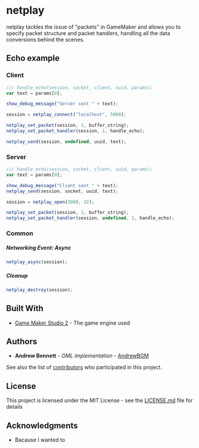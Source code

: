 # netplay

netplay tackles the issue of "packets" in GameMaker and allows you to specify packet structure and packet handlers, handling all the data conversions behind the scenes.

## Echo example

### Client

```javascript
/// handle_echo(session, socket, client, uuid, params);
var text = params[0];

show_debug_message("Server sent " + text);
```

```javascript
session = netplay_connect("localhost", 5000);

netplay_set_packet(session, 1, buffer_string);
netplay_set_packet_handler(session, 1, handle_echo);

netplay_send(session, undefined, uuid, text);
```

### Server
```javascript
/// handle_echo(session, socket, client, uuid, params);
var text = params[0];

show_debug_message("Client sent " + text);
netplay_send(session, socket, uuid, text);
```

```javascript
session = netplay_open(5000, 32);

netplay_set_packet(session, 1, buffer_string);
netplay_set_packet_handler(session, undefined, 1, handle_echo);
```

### Common
##### Networking Event: Async
```javascript
netplay_async(session);
```

##### Cleanup
```javascript
netplay_destroy(session);
```

## Built With

* [Game Maker Studio 2](http://www.yoyogames.com/gamemaker/studio2) - The game engine used

## Authors

* **Andrew Bennett** - *GML implementation* - [AndrewBGM](https://github.com/AndrewBGM)

See also the list of [contributors](https://github.com/AndrewBGM/netplay/contributors) who participated in this project.

## License

This project is licensed under the MIT License - see the [LICENSE.md](LICENSE) file for details

## Acknowledgments

* Bacause I wanted to
